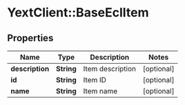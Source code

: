 # YextClient::BaseEclItem

## Properties
Name | Type | Description | Notes
------------ | ------------- | ------------- | -------------
**description** | **String** | Item description | [optional] 
**id** | **String** | Item ID | [optional] 
**name** | **String** | Item name | [optional] 


